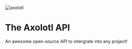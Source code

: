 ![axolotl](https://media.discordapp.net/attachments/790262746012712960/904853757601394718/unknown.png)

# The Axolotl API

An awesome open-source API to intergrate into any project!


